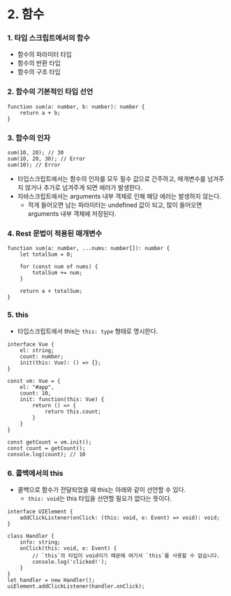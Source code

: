 # 2. 함수

### 1. 타입 스크립트에서의 함수

- 함수의 파라미터 타입
- 함수의 반환 타입
- 함수의 구조 타입

### 2. 함수의 기본적인 타입 선언

```tsx
function sum(a: number, b: number): number {
	return a + b;
}
```

### 3. 함수의 인자

```tsx
sum(10, 20); // 30
sum(10, 20, 30); // Error
sum(10); // Error
```

- 타입스크립트에서는 함수의 인자를 모두 필수 값으로 간주하고, 매개변수를 넘겨주지 않거나 추가로 넘겨주게 되면 에러가 발생한다.
- 자바스크립트에서는 arguments 내부 객체로 인해 해당 에러는 발생하지 않는다.
    - 적게 들어오면 남는 파라미터는 undefined 값이 되고, 많이 들어오면 arguments 내부 객체에 저장된다.

### 4. Rest 문법이 적용된 매개변수

```tsx
function sum(a: number, ...nums: number[]): number {
	let totalSum = 0;

	for (const num of nums) {
		totalSum += num;
	}

	return a + totalSum;
}
```

### 5. this

- 타입스크립트에서 this는 `this: type` 형태로 명시한다.

```tsx
interface Vue {
	el: string;
	count: number;
	init(this: Vue): () => {};
}

const vm: Vue = {
	el: "#app",
	count: 10,
	init: function(this: Vue) {
		return () => {
			return this.count;
		}
	}
}

const getCount = vm.init();
const count = getCount();
console.log(count); // 10
```

### 6. 콜백에서의 this

- 콜백으로 함수가 전달되었을 때 this는 아래와 같이 선언할 수 있다.
    - `this: void`는  this 타입을 선언할 필요가 없다는 뜻이다.

```tsx
interface UIElement {
	addClickListener(onClick: (this: void, e: Event) => void): void;
}

class Handler {
    info: string;
    onClick(this: void, e: Event) {
        // `this`의 타입이 void이기 때문에 여기서 `this`를 사용할 수 없습니다.
        console.log('clicked!');
    }
}
let handler = new Handler();
uiElement.addClickListener(handler.onClick);
```